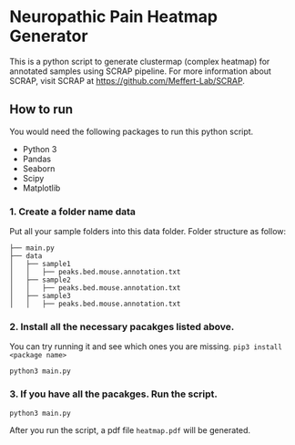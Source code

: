 # Neuropathic Pain Heatmap Generator

This is a python script to generate clustermap (complex heatmap) for annotated samples using SCRAP pipeline. For more information about SCRAP, visit SCRAP at https://github.com/Meffert-Lab/SCRAP.

## How to run

You would need the following packages to run this python script.

- Python 3
- Pandas
- Seaborn
- Scipy
- Matplotlib


### 1. Create a folder name data

Put all your sample folders into this data folder.
Folder structure as follow:

```
├── main.py
├── data
│   ├── sample1
│   │   ├── peaks.bed.mouse.annotation.txt
│   ├── sample2
│   │   ├── peaks.bed.mouse.annotation.txt
│   ├── sample3
│   │   ├── peaks.bed.mouse.annotation.txt
```


### 2. Install all the necessary pacakges listed above. 

You can try running it and see which ones you are missing. ```pip3 install <package name>```

```
python3 main.py
```


### 3. If you have all the pacakges. Run the script.

```
python3 main.py
```

After you run the script, a pdf file ```heatmap.pdf``` will be generated.

